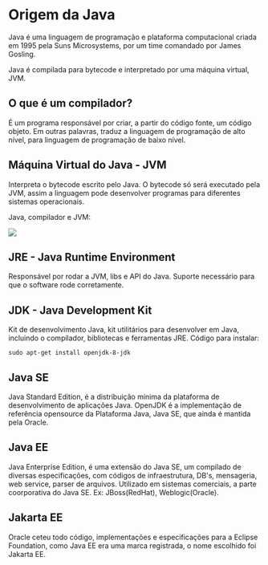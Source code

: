 # Origem da Java

<p>Java é uma linguagem de programação e plataforma computacional criada em 1995 pela Suns Microsystems, por um time comandado por James Gosling.</p>

<p>Java é compilada para bytecode e interpretado por uma máquina virtual, JVM.</p>

## O que é um compilador?

<p> É um programa responsável por criar, a partir do código fonte, um código objeto. Em outras palavras, traduz a linguagem de programação de alto nível, para linguagem de programação de baixo nível.</p>

## Máquina Virtual do Java - JVM

<p>Interpreta o bytecode escrito pelo Java. O bytecode só será executado pela JVM, assim a linguagem pode desenvolver programas para diferentes sistemas operacionais.</p>

<p> Java, compilador e JVM:</p>

<img src="/home/alfeu/Documentos/workspace/javafying/img/java1.png">

## JRE - Java Runtime Environment

<p> Responsável por rodar a JVM, libs e API do Java. Suporte necessário para que o software rode corretamente.</p>

## JDK - Java Development Kit

<p>Kit de desenvolvimento Java, kit utilitários para desenvolver em Java, incluindo o compilador, bibliotecas e ferramentas JRE. Código para instalar:</p>

```sudo apt-get install openjdk-8-jdk```

## Java SE

<p> Java Standard Edition, é a distribuição mínima da plataforma de desenvolvimento de aplicações Java. OpenJDK é a implementação de referência opensource da Plataforma Java, Java SE, que ainda é mantida pela Oracle.</p>

## Java EE

<p> Java Enterprise Edition, é uma extensão do Java SE, um compilado de diversas especificações, com códigos de infraestrutura, DB's, mensageria, web service, parser de arquivos. Utilizado em sistemas comerciais, a parte coorporativa do Java SE. Ex: JBoss(RedHat), Weblogic(Oracle).

## Jakarta EE

<p> Oracle ceteu todo código, implementações e especificações para a Eclipse Foundation, como Java EE era uma marca registrada, o nome escolhido foi Jakarta EE.</p>

